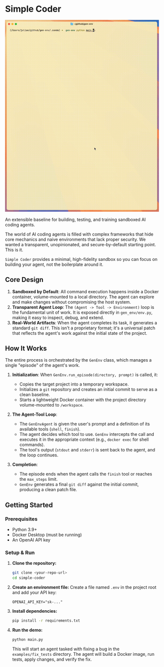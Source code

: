 # Simple Coder

![demo](assets/demo.gif)

An extensible baseline for building, testing, and training sandboxed AI coding agents.

The world of AI coding agents is filled with complex frameworks that hide core mechanics and naive environments that lack proper security. We wanted a transparent, unopinionated, and secure-by-default starting point. This is it.

`Simple Coder` provides a minimal, high-fidelity sandbox so you can focus on building your agent, not the boilerplate around it.

## Core Design

1.  **Sandboxed by Default**: All command execution happens inside a Docker container, volume-mounted to a local directory. The agent can explore and make changes without compromising the host system.
2.  **Transparent Agent Loop**: The `(Agent -> Tool -> Environment)` loop is the fundamental unit of work. It is exposed directly in `gen_env/env.py`, making it easy to inspect, debug, and extend.
3.  **Real-World Artifacts**: When the agent completes its task, it generates a standard `git diff`. This isn't a proprietary format; it's a universal patch that reflects the agent's work against the initial state of the project.

## How It Works

The entire process is orchestrated by the `GenEnv` class, which manages a single "episode" of the agent's work.

1.  **Initialization**: When `GenEnv.run_episode(directory, prompt)` is called, it:

    - Copies the target project into a temporary workspace.
    - Initializes a `git` repository and creates an initial commit to serve as a clean baseline.
    - Starts a lightweight Docker container with the project directory volume-mounted to `/workspace`.

2.  **The Agent-Tool Loop**:

    - The `GenEnvAgent` is given the user's prompt and a definition of its available tools (`shell`, `finish`).
    - The agent decides which tool to use. `GenEnv` intercepts the call and executes it in the appropriate context (e.g., `docker exec` for shell commands).
    - The tool's output (`stdout` and `stderr`) is sent back to the agent, and the loop continues.

3.  **Completion**:
    - The episode ends when the agent calls the `finish` tool or reaches the `max_steps` limit.
    - `GenEnv` generates a final `git diff` against the initial commit, producing a clean patch file.

## Getting Started

### Prerequisites

- Python 3.9+
- Docker Desktop (must be running)
- An OpenAI API key

### Setup & Run

1.  **Clone the repository:**

    ```bash
    git clone <your-repo-url>
    cd simple-coder
    ```

2.  **Create an environment file:**
    Create a file named `.env` in the project root and add your API key:

    ```
    OPENAI_API_KEY="sk-..."
    ```

3.  **Install dependencies:**

    ```bash
    pip install -r requirements.txt
    ```

4.  **Run the demo:**
    ```bash
    python main.py
    ```
    This will start an agent tasked with fixing a bug in the `examples/fix_tests` directory. The agent will build a Docker image, run tests, apply changes, and verify the fix.
